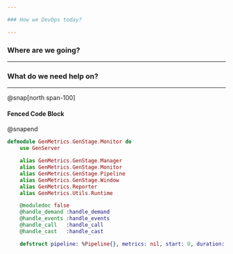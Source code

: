 ```yaml
---

### How we DevOps today?

---
```


### Where are we going?

---

### What do we need help on?

---

@snap[north span-100]
#### Fenced Code Block
@snapend

```elixir
defmodule GenMetrics.GenStage.Monitor do
    use GenServer

    alias GenMetrics.GenStage.Manager
    alias GenMetrics.GenStage.Monitor
    alias GenMetrics.GenStage.Pipeline
    alias GenMetrics.GenStage.Window
    alias GenMetrics.Reporter
    alias GenMetrics.Utils.Runtime

    @moduledoc false
    @handle_demand :handle_demand
    @handle_events :handle_events
    @handle_call   :handle_call
    @handle_cast   :handle_cast

    defstruct pipeline: %Pipeline{}, metrics: nil, start: 0, duration: 0
```
